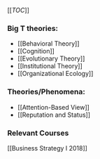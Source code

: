 [[_TOC_]]

### Big T theories:

* [[Behavioral Theory]]
* [[Cognition]]
* [[Evolutionary Theory]]
* [[Institutional Theory]]
* [[Organizational Ecology]]

### Theories/Phenomena:

* [[Attention-Based View]]
* [[Reputation and Status]]

### Relevant Courses

[[Business Strategy I 2018]]